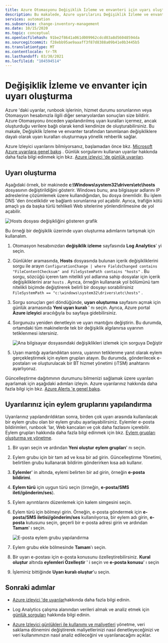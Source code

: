 ```yaml
---
title: Azure Otomasyonu Değişiklik İzleme ve envanteri için uyarı oluşturma
description: Bu makalede, Azure uyarılarını Değişiklik İzleme ve envanter tarafından algılanan değişikliklerin durumu hakkında bilgilendirmek üzere nasıl yapılandıracağınız açıklanır.
services: automation
ms.subservice: change-inventory-management
ms.date: 10/15/2020
ms.topic: conceptual
ms.openlocfilehash: 91be2f8641a061d009962cdcd03a8d56048594da
ms.sourcegitcommit: f28ebb95ae9aaaff3f87d8388a09b41e0b3445b5
ms.translationtype: MT
ms.contentlocale: tr-TR
ms.lasthandoff: 03/30/2021
ms.locfileid: "104594514"
---
```

# <a name="how-to-create-alerts-for-change-tracking-and-inventory"></a>Değişiklik İzleme ve envanter için uyarı oluşturma

Azure 'daki uyarılar, runbook işlerinin, hizmet durumu sorunlarının veya Otomasyon hesabınızla ilgili diğer senaryolardan sonuçları size bildirir. Azure Otomasyonu önceden yapılandırılmış uyarı kuralları içermez, ancak oluşturduğu verilere bağlı olarak kendi kendinize de oluşturabilirsiniz. Bu makale, Değişiklik İzleme ve envanter tarafından tanımlanan değişikliklere dayalı olarak uyarı kuralları oluşturmaya yönelik rehberlik sağlar.

Azure Izleyici uyarılarını bilmiyorsanız, başlamadan önce bkz. [Microsoft Azure uyarılara genel bakış](../../azure-monitor/alerts/alerts-overview.md) . Günlük sorgularını kullanan uyarılar hakkında daha fazla bilgi edinmek için bkz. [Azure izleyici 'de günlük uyarıları](../../azure-monitor/alerts/alerts-unified-log.md).

## <a name="create-alert"></a>Uyarı oluşturma

Aşağıdaki örnek, bir makinede **c:\Windows\system32\drivers\etc\hosts** dosyasının değiştirildiğini gösterir. Windows bunu, ana bilgisayar adlarını IP adreslerine çözümlemek üzere kullandığından, bu dosya önemlidir. Bu işlem DNS 'den önceliklidir ve bağlantı sorunlarına yol açabilir. Ayrıca, trafiğin kötü amaçlı ya da başka türlü tehlikeli Web sitelerine yönlendirilmesine de yol açabilir.

![Hosts dosyası değişikliğini gösteren grafik](./media/configure-alerts/changes.png)

Bu örneği bir değişiklik üzerinde uyarı oluşturma adımlarını tartışmak için kullanalım.

1. Otomasyon hesabınızdan **değişiklik izleme** sayfasında **Log Analytics**' yi seçin.

2. Günlükler aramasında, **Hosts** dosyasında bulunan içerik değişikliklerini sorgu ile arayın `ConfigurationChange | where FieldsChanged contains "FileContentChecksum" and FileSystemPath contains "hosts"` . Bu sorgu, sözcüğü içeren tam nitelikli yol adlarına sahip dosyalar için içerik değişikliklerini arar `hosts` . Ayrıca, örneğin kullanarak yol bölümünü tam nitelikli biçimde değiştirerek belirli bir dosyayı sorabilirsiniz `FileSystemPath == "c:\windows\system32\drivers\etc\hosts"` .

3. Sorgu sonuçları geri döndüğünde, **uyarı oluşturma** sayfasını açmak için günlük aramasında **Yeni uyarı kuralı** ' nı seçin. Ayrıca, Azure portal **Azure izleyici** aracılığıyla bu sayfaya gidebilirsiniz.

4. Sorgunuzu yeniden denetleyin ve uyarı mantığını değiştirin. Bu durumda, ortamdaki tüm makinelerde tek bir değişiklik algılanırsa uyarının tetiklenmesi istersiniz.

    ![Ana bilgisayar dosyasındaki değişiklikleri izlemek için sorguya Değiştir](./media/configure-alerts/change-query.png)

5. Uyarı mantığı ayarlandıktan sonra, uyarının tetiklenme yanıt olarak eylem gerçekleştirmek için eylem grupları atayın. Bu durumda, gönderilecek e-postaları ve oluşturulacak bir BT hizmet yönetimi (ıTSM) anahtarını ayarlıyoruz.

Güncelleştirme dağıtımının durumunu bilmenizi sağlamak üzere uyarıları ayarlamak için aşağıdaki adımları izleyin. Azure uyarılarınız hakkında daha fazla bilgi için bkz. [Azure Alerts 'e genel bakış](../../azure-monitor/alerts/alerts-overview.md).

## <a name="configure-action-groups-for-your-alerts"></a>Uyarılarınız için eylem gruplarını yapılandırma

Uyarılarınız yapılandırıldıktan sonra, birden çok uyarı arasında kullanılacak bir eylem grubu olan bir eylem grubu ayarlayabilirsiniz. Eylemler e-posta bildirimleri, runbook 'lar, Web kancaları ve çok daha fazlasını içerebilir. Eylem grupları hakkında daha fazla bilgi edinmek için bkz. [Eylem grupları oluşturma ve yönetme](../../azure-monitor/alerts/action-groups.md).

1. Bir uyarı seçin ve ardından **Yeni oluştur** **eylem grupları**' nı seçin.

2. Eylem grubu için bir tam ad ve kısa bir ad girin. Güncelleştirme Yönetimi, belirtilen grubu kullanarak bildirim gönderirken kısa adı kullanır.

3. **Eylemler**' in altında, eylemi belirten bir ad girin, örneğin **e-posta bildirimi**.

4. **Eylem türü** için uygun türü seçin (örneğin, **e-posta/SMS ileti/gönderim/ses**).

5. Eylem ayrıntılarını düzenlemek için kalem simgesini seçin.

6. Eylem türü için bölmeyi girin. Örneğin, e-posta göndermek için **e-posta/SMS iletisi/gönderim/ses** kullanılıyorsa, bir eylem adı girin, **e-posta** kutusunu seçin, geçerli bir e-posta adresi girin ve ardından **Tamam**' ı seçin.

    ![E-posta eylem grubu yapılandırma](./media/configure-alerts/configure-email-action-group.png)

7. Eylem grubu ekle bölmesinde **Tamam**'ı seçin.

8. Bir uyarı e-postası için e-posta konusunu özelleştirebilirsiniz. **Kural oluştur** altında **eylemleri Özelleştir** ' i seçin ve **e-posta konusu**' ı seçin

9. İşleminiz bittiğinde **Uyarı kuralı oluştur**'u seçin.

## <a name="next-steps"></a>Sonraki adımlar

* [Azure izleyici 'de uyarılar](../../azure-monitor/alerts/alerts-overview.md)hakkında daha fazla bilgi edinin.

* Log Analytics çalışma alanından verileri almak ve analiz etmek için [günlük sorguları](../../azure-monitor/logs/log-query-overview.md) hakkında bilgi edinin.

* [Azure Izleyici günlükleri ile kullanımı ve maliyetleri](../../azure-monitor/logs/manage-cost-storage.md) yönetme, veri saklama dönemini değiştirerek maliyetlerinizi nasıl denetleyeceğinizi ve veri kullanımınızın nasıl analiz edileceğini ve uyarılanacağını açıklar.